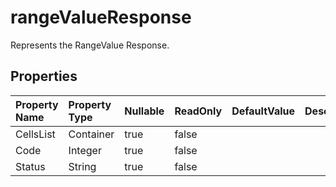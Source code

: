 # **rangeValueResponse**

Represents the RangeValue Response. 

## **Properties**

| Property Name | Property Type | Nullable |  ReadOnly | DefaultValue | Description | 
| :- | :- | :- |:- |  :- | :- |
|CellsList|Container|true|false |  ||
|Code|Integer|true|false |  ||
|Status|String|true|false |  ||

